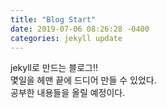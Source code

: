 ```yaml
---
title: "Blog Start"
date: 2019-07-06 08:26:28 -0400
categories: jekyll update
---
```


jekyll로 만드는 블로그!!<br>
  몇일을 헤맨 끝에 드디어 만들 수 있었다.<br>
  공부한 내용들을 올릴 예정이다.
